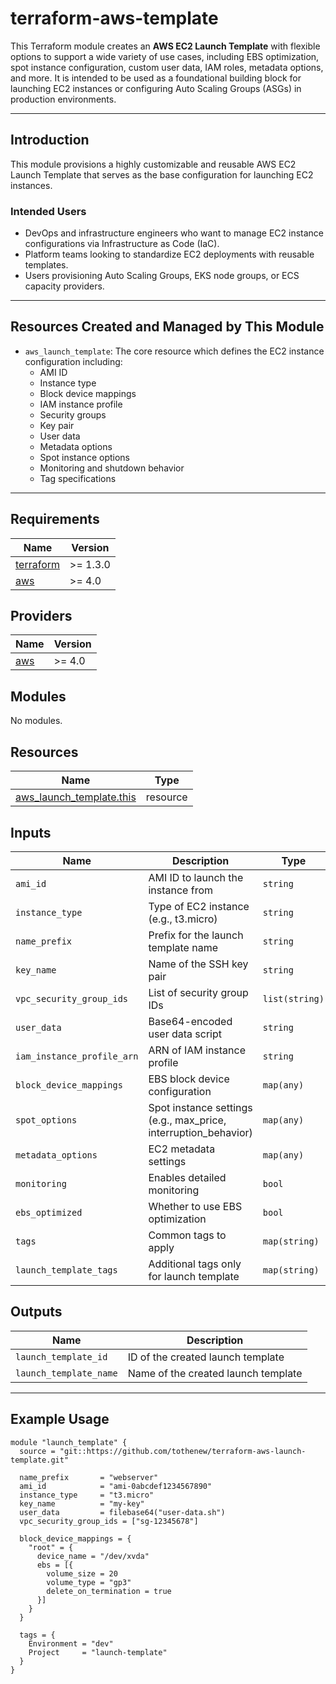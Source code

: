 # terraform-aws-template

This Terraform module creates an **AWS EC2 Launch Template** with flexible options to support a wide variety of use cases, including EBS optimization, spot instance configuration, custom user data, IAM roles, metadata options, and more. It is intended to be used as a foundational building block for launching EC2 instances or configuring Auto Scaling Groups (ASGs) in production environments.

---

## Introduction

This module provisions a highly customizable and reusable AWS EC2 Launch Template that serves as the base configuration for launching EC2 instances. 

### Intended Users

- DevOps and infrastructure engineers who want to manage EC2 instance configurations via Infrastructure as Code (IaC).
- Platform teams looking to standardize EC2 deployments with reusable templates.
- Users provisioning Auto Scaling Groups, EKS node groups, or ECS capacity providers.

---

## Resources Created and Managed by This Module

- `aws_launch_template`: The core resource which defines the EC2 instance configuration including:
  - AMI ID
  - Instance type
  - Block device mappings
  - IAM instance profile
  - Security groups
  - Key pair
  - User data
  - Metadata options
  - Spot instance options
  - Monitoring and shutdown behavior
  - Tag specifications

---

<!-- BEGIN_TF_DOCS -->
## Requirements

| Name | Version |
|------|---------|
| <a name="requirement_terraform"></a> [terraform](#requirement\_terraform) | >= 1.3.0 |
| <a name="requirement_aws"></a> [aws](#requirement\_aws) | >= 4.0 |

## Providers

| Name | Version |
|------|---------|
| <a name="provider_aws"></a> [aws](#provider\_aws) | >= 4.0 |

## Modules

No modules.

## Resources

| Name | Type |
|------|------|
| [aws_launch_template.this](https://registry.terraform.io/providers/hashicorp/aws/latest/docs/resources/launch_template) | resource |

## Inputs

| Name | Description | Type | Default | Required |
|------|-------------|------|---------|:--------:|
| `ami_id` | AMI ID to launch the instance from | `string` | `null` | yes |
| `instance_type` | Type of EC2 instance (e.g., t3.micro) | `string` | `null` | yes |
| `name_prefix` | Prefix for the launch template name | `string` | `""` | no |
| `key_name` | Name of the SSH key pair | `string` | `null` | no |
| `vpc_security_group_ids` | List of security group IDs | `list(string)` | `[]` | no |
| `user_data` | Base64-encoded user data script | `string` | `null` | no |
| `iam_instance_profile_arn` | ARN of IAM instance profile | `string` | `null` | no |
| `block_device_mappings` | EBS block device configuration | `map(any)` | `{}` | no |
| `spot_options` | Spot instance settings (e.g., max_price, interruption_behavior) | `map(any)` | `{}` | no |
| `metadata_options` | EC2 metadata settings | `map(any)` | `{}` | no |
| `monitoring` | Enables detailed monitoring | `bool` | `true` | no |
| `ebs_optimized` | Whether to use EBS optimization | `bool` | `null` | no |
| `tags` | Common tags to apply | `map(string)` | `{}` | no |
| `launch_template_tags` | Additional tags only for launch template | `map(string)` | `{}` | no |

## Outputs

| Name | Description |
|------|-------------|
| `launch_template_id` | ID of the created launch template |
| `launch_template_name` | Name of the created launch template |
<!-- END_TF_DOCS -->

---

## Example Usage

```hcl
module "launch_template" {
  source = "git::https://github.com/tothenew/terraform-aws-launch-template.git"

  name_prefix       = "webserver"
  ami_id            = "ami-0abcdef1234567890"
  instance_type     = "t3.micro"
  key_name          = "my-key"
  user_data         = filebase64("user-data.sh")
  vpc_security_group_ids = ["sg-12345678"]
  
  block_device_mappings = {
    "root" = {
      device_name = "/dev/xvda"
      ebs = [{
        volume_size = 20
        volume_type = "gp3"
        delete_on_termination = true
      }]
    }
  }

  tags = {
    Environment = "dev"
    Project     = "launch-template"
  }
}
